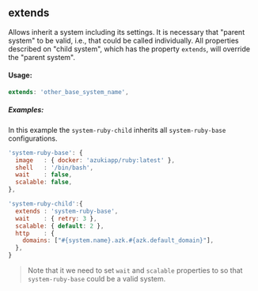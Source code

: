 ## extends

Allows inherit a system including its settings. It is necessary that "parent system" to be valid, i.e., that could be called individually. All properties described on "child system", which has the property `extends`, will override the "parent system".

#### Usage:

```js
extends: 'other_base_system_name',
```

##### Examples:

In this example the `system-ruby-child` inherits all `system-ruby-base` configurations.

```js
'system-ruby-base': {
  image   : { docker: 'azukiapp/ruby:latest' },
  shell   : '/bin/bash',
  wait    : false,
  scalable: false,
},

'system-ruby-child':{
  extends : 'system-ruby-base',
  wait    : { retry: 3 },
  scalable: { default: 2 },
  http    : {
    domains: ["#{system.name}.azk.#{azk.default_domain}"],
  },
}
```

> Note that it we need to set `wait` and `scalable` properties to so that `system-ruby-base` could be a valid system.
